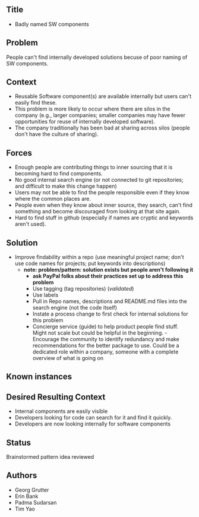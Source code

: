 ## Title
* Badly named SW components

## Problem
People can't find internally developed solutions becuse of poor naming of SW components.

## Context
* Reusable Software component(s) are available internally but users can't easily find these.
* This problem is more likely to occur where there are silos in the company (e.g., larger companies; smaller companies may have fewer opportunities for reuse of internally developed software). 
* The company traditionally has been bad at sharing across silos (people don't have the culture of sharing). 

## Forces
* Enough people are contributing things to inner sourcing that it is becoming hard to find components.
* No good internal search engine (or not connected to git repositories; and difficult to make this change happen)
* Users may not be able to find the people responsible even if they know where the common places are.
* People even when they know about inner source, they search, can't find something and become discouraged from looking at that site again.
* Hard to find stuff in github (especially if names are cryptic and keywords aren't used).

## Solution
* Improve findability within a repo (use meaningful project name; don't use code names for projects; put keywords into descriptions)
    - **note: problem/pattern: solution exists but people aren't following it**
        - **ask PayPal folks about their practices set up to address this problem**
        * Use tagging (tag repositories) (_validated_)
        * Use labels
        * Pull in Repo names, descriptions and README.md files into the search engine (not the code itself)
        * Instate a process change to first check for internal solutions for this problem
        * Concierge service (guide) to help product people find stuff. Might not scale but could be helpful in the beginning.
	-Encourage the community to identify redundancy and make recommendations for the better package to use. Could be a dedicated role within a company, someone with a complete overview of what is going on

## Known instances

## Desired Resulting Context
* Internal components are easily visible
* Developers looking for code can search for it and find it quickly.
* Developers are now looking internally for software components

## Status
Brainstormed pattern idea reviewed

## Authors
* Georg Grutter
* Erin Bank
* Padma Sudarsan
* Tim Yao
